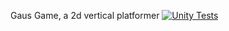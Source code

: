Gaus Game, a 2d vertical platformer
[![Unity Tests](https://github.com/nwabear/GausGame/actions/workflows/unit-tests.yml/badge.svg)](https://github.com/nwabear/GausGame/actions/workflows/unit-tests.yml)